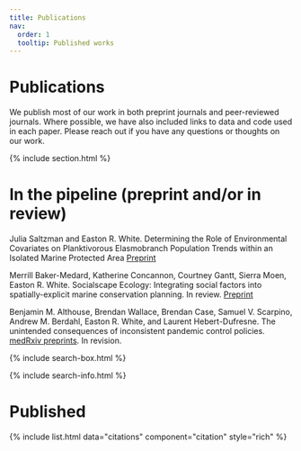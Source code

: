 ```yaml
---
title: Publications
nav:
  order: 1
  tooltip: Published works
---
```


# <i class="fas fa-microscope"></i>Publications

We publish most of our work in both preprint journals and peer-reviewed journals. Where possible, we have also included links to data and code used in each paper. Please reach out if you have any questions or thoughts on our work. 

{% include section.html %}

# In the pipeline (preprint and/or in review)

Julia Saltzman and Easton R. White. Determining the Role of Environmental Covariates on Planktivorous Elasmobranch Population Trends within an Isolated Marine Protected Area [Preprint](https://www.biorxiv.org/content/10.1101/2022.09.28.509935v1)

Merrill Baker-Medard, Katherine Concannon, Courtney Gantt, Sierra Moen, Easton R. White. Socialscape Ecology: Integrating social factors into spatially-explicit marine conservation planning. In review. [Preprint](https://osf.io/preprints/socarxiv/m2kqa)

Benjamin M. Althouse, Brendan Wallace, Brendan Case, Samuel V. Scarpino, Andrew M. Berdahl, Easton R. White, and Laurent Hebert-Dufresne. The unintended consequences of inconsistent pandemic control policies. [medRxiv preprints](https://www.medrxiv.org/content/10.1101/2020.08.21.20179473v2). In revision.


{% include search-box.html %}

{% include search-info.html %}


# Published

{% include list.html data="citations" component="citation" style="rich" %}
